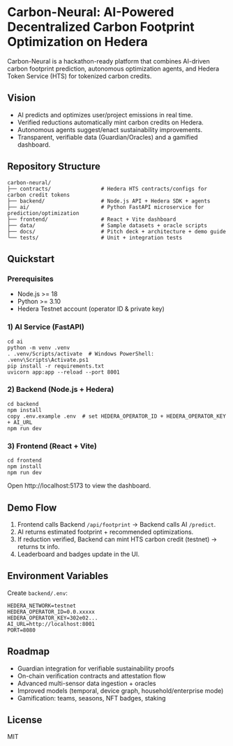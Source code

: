 # Carbon-Neural: AI-Powered Decentralized Carbon Footprint Optimization on Hedera

Carbon-Neural is a hackathon-ready platform that combines AI-driven carbon footprint prediction, autonomous optimization agents, and Hedera Token Service (HTS) for tokenized carbon credits.

## Vision
- AI predicts and optimizes user/project emissions in real time.
- Verified reductions automatically mint carbon credits on Hedera.
- Autonomous agents suggest/enact sustainability improvements.
- Transparent, verifiable data (Guardian/Oracles) and a gamified dashboard.

## Repository Structure
```
carbon-neural/
├── contracts/                # Hedera HTS contracts/configs for carbon credit tokens
├── backend/                  # Node.js API + Hedera SDK + agents
├── ai/                       # Python FastAPI microservice for prediction/optimization
├── frontend/                 # React + Vite dashboard
├── data/                     # Sample datasets + oracle scripts
├── docs/                     # Pitch deck + architecture + demo guide
└── tests/                    # Unit + integration tests
```

## Quickstart

### Prerequisites
- Node.js >= 18
- Python >= 3.10
- Hedera Testnet account (operator ID & private key)

### 1) AI Service (FastAPI)
```
cd ai
python -m venv .venv
. .venv/Scripts/activate  # Windows PowerShell: .venv\Scripts\Activate.ps1
pip install -r requirements.txt
uvicorn app:app --reload --port 8001
```

### 2) Backend (Node.js + Hedera)
```
cd backend
npm install
copy .env.example .env  # set HEDERA_OPERATOR_ID + HEDERA_OPERATOR_KEY + AI_URL
npm run dev
```

### 3) Frontend (React + Vite)
```
cd frontend
npm install
npm run dev
```

Open http://localhost:5173 to view the dashboard.

## Demo Flow
1. Frontend calls Backend `/api/footprint` → Backend calls AI `/predict`.
2. AI returns estimated footprint + recommended optimizations.
3. If reduction verified, Backend can mint HTS carbon credit (testnet) → returns tx info.
4. Leaderboard and badges update in the UI.

## Environment Variables
Create `backend/.env`:
```
HEDERA_NETWORK=testnet
HEDERA_OPERATOR_ID=0.0.xxxxx
HEDERA_OPERATOR_KEY=302e02...
AI_URL=http://localhost:8001
PORT=8080
```

## Roadmap
- Guardian integration for verifiable sustainability proofs
- On-chain verification contracts and attestation flow
- Advanced multi-sensor data ingestion + oracles
- Improved models (temporal, device graph, household/enterprise mode)
- Gamification: teams, seasons, NFT badges, staking

## License
MIT
